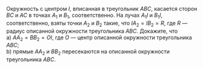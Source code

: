 Окружность с центром $I$, вписанная в треугольник $ABC$, касается сторон $BC$ и $AC$ в точках $A_1$ и $B_1$, соответственно. На лучах $A_1I$ и $B_1I$, соответственно, взяты точки $A_2$ и $B_2$ такие, что $IA_2=IB_2=R$, где $R$ — радиус описанной окружности треугольника $ABC$. Докажите, что 
<br/>
a) $AA_2 = BB_2 = OI$, где $O$ — центр описанной окружности треугольника $ABC$;
<br/>
b) прямые $AA_2$ и $BB_2$ пересекаются на описанной окружности треугольника $ABC$.